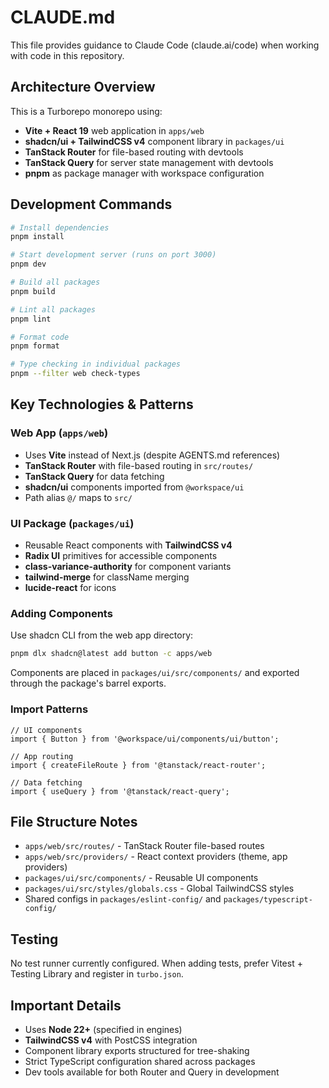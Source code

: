 # CLAUDE.md

This file provides guidance to Claude Code (claude.ai/code) when working with code in this repository.

## Architecture Overview

This is a Turborepo monorepo using:
- **Vite + React 19** web application in `apps/web`
- **shadcn/ui + TailwindCSS v4** component library in `packages/ui`
- **TanStack Router** for file-based routing with devtools
- **TanStack Query** for server state management with devtools
- **pnpm** as package manager with workspace configuration

## Development Commands

```bash
# Install dependencies
pnpm install

# Start development server (runs on port 3000)
pnpm dev

# Build all packages
pnpm build

# Lint all packages
pnpm lint

# Format code
pnpm format

# Type checking in individual packages
pnpm --filter web check-types
```

## Key Technologies & Patterns

### Web App (`apps/web`)
- Uses **Vite** instead of Next.js (despite AGENTS.md references)
- **TanStack Router** with file-based routing in `src/routes/`
- **TanStack Query** for data fetching
- **shadcn/ui** components imported from `@workspace/ui`
- Path alias `@/` maps to `src/`

### UI Package (`packages/ui`)
- Reusable React components with **TailwindCSS v4**
- **Radix UI** primitives for accessible components
- **class-variance-authority** for component variants
- **tailwind-merge** for className merging
- **lucide-react** for icons

### Adding Components

Use shadcn CLI from the web app directory:

```bash
pnpm dlx shadcn@latest add button -c apps/web
```

Components are placed in `packages/ui/src/components/` and exported through the package's barrel exports.

### Import Patterns

```tsx
// UI components
import { Button } from '@workspace/ui/components/ui/button';

// App routing
import { createFileRoute } from '@tanstack/react-router';

// Data fetching
import { useQuery } from '@tanstack/react-query';
```

## File Structure Notes

- `apps/web/src/routes/` - TanStack Router file-based routes
- `apps/web/src/providers/` - React context providers (theme, app providers)
- `packages/ui/src/components/` - Reusable UI components
- `packages/ui/src/styles/globals.css` - Global TailwindCSS styles
- Shared configs in `packages/eslint-config/` and `packages/typescript-config/`

## Testing

No test runner currently configured. When adding tests, prefer Vitest + Testing Library and register in `turbo.json`.

## Important Details

- Uses **Node 22+** (specified in engines)
- **TailwindCSS v4** with PostCSS integration
- Component library exports structured for tree-shaking
- Strict TypeScript configuration shared across packages
- Dev tools available for both Router and Query in development